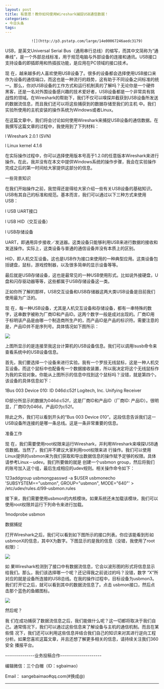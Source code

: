 ```yaml
---
layout: post
title: 有意思！教你如何使用Wireshark捕捉USB通信数据！
categories:
- 今日头条
tags:
---
```

				![](http://p3.pstatp.com/large/14e00067246aedc3179)

USB，是英文Universal Serial Bus（通用串行总线）的缩写，而其中文简称为“通串线”，是一个外部总线标准，用于规范电脑与外部设备的连接和通讯。USB接口支持设备的即插即用和热插拔功能，是应用在PC领域的接口技术。

现
在，越来越多的人喜欢使用USB设备了。很多的设备都会选择使用USB接口来作为设备的通信端口，而这也是一种流行的趋势，这有助于不同设备之间标准的统
一。那么，你对USB设备的工作方式和运行机制真的了解吗？无论你是一个硬件黑客，还是一名对外围设备感兴趣的技术爱好者，USB设备都是一个非常具有挑
战性的领域。在Wireshark的帮助下，我们不仅可以嗅探并截获到USB设备所发送的数据流信息，而且我们还可以将这些捕获到的数据存储至我们的主机
中。我们实验所使用的主机安装的操作系统为Windows或者Linux。

在这篇文章中，我们将会讨论如何使用Wireshark来捕捉USB设备的通信数据。在我撰写这篇文章的过程中，我使用到了下列材料：

l Wireshark 2.0.1 (SVN)

l Linux kernel 4.1.6

在实际操作过程中，你可以选择使用版本号高于1.2.0的任意版本Wireshark来进行操作。在此，我并没有在本文中提供Windows系统的操作步骤，我会在实验操作完成之后的第一时间给大家提供这部分的信息。

一些背景知识

在我们开始操作之前，我觉得还是得给大家介绍一些有关USB设备的基础知识。USB有其自己的标准和规范。基本而言，我们可以通过以下三种方式来使用USB：

l USB UART接口

l USB HID（交互设备）

l USB存储设备

UART，即通用异步接收／发送器。这类设备只能够利用USB来进行数据的接收和发送操作。实际上，这类设备与普通的通信设备并没有本质上的区别。

HID，即人机交互设备。这也是USB作为接口来使用的一种典型应用。这类设备包括键盘，鼠标，游戏控制器，以及很多简单的显示设备等等。

最后就是USB存储设备，这也是最常见的一种USB使用形式。比如说外接硬盘，U盘和闪存驱动器等等，这些都属于USB存储设备这一类。

正如你所了解的那样，USB交互设备和USB存储器这两大类USB设备是目前我们使用最为广泛的。

现
在，每一种USB设备，尤其是人机交互设备和存储设备，都有一串特殊的数字，这串数字被称为厂商ID和产品ID。这两个数字一般是成对出现的。厂商ID用
于标明该产品是由哪一个制造商所生产的，而产品ID是产品的标识符。需要注意的是，产品ID并不是序列号。具体情况如下图所示：

![](http://p3.pstatp.com/large/14e000672474ba3bb78)

上图所显示的是连接至我这台计算机的USB设备信息。我们可以调用lsusb命令来查看系统中的USB设备信息。

首先，我们要选择一个设备来进行实验。我有一个罗技无线鼠标，这是一种人机交互设备。而这个鼠标中也配备有一个数据接收装置，所以我决定将这个无线鼠标作为我的实验对象。你能从上图所示的信息中找到这个鼠标吗？没错，就是第四个。该设备的具体信息如下：

1Bus 003 Device 010: ID 046d:c52f Logitech, Inc. Unifying Receiver

ID部分所显示的数据为046d:c52f，这是厂商ID和产品ID（厂商ID: 产品ID）。很明显，厂商ID为046d，产品ID为c52f。

除此之外，我们可以看到开头的“Bus 003 Device 010”。这段信息告诉我们这一USB设备所连接的是哪一条总线。这是一条非常重要的信息。

准备工作

现
在，我们需要使用root权限来运行Wireshark，并利用Wireshark来嗅探USB通信数据。当然了，我们并不建议大家利用root权限来进
行操作。我们可以使用Linux提供的usbmon来为我们获取和导出数据信息的操作赋予足够的权限。具体请参考Linux－udev。我们所要做的就是
创建一个usbmon group，然后将我们的账号加入这个组，最后生成相应的udev规则。相关操作命令如下：

123addgroup usbmongpasswd -a $USER usbmonecho 'SUBSYSTEM=="usbmon", GROUP="usbmon", MODE="640"' > /etc/udev/rules.d/99-usbmon.rules

接下来，我们需要使用usbmon的内核模块。如果系统还未加载该模块，我们可以使用root权限并运行下列命令来进行加载。

1modprobe usbmon

数据捕捉

打开Wireshark之后，我们可以看到如下图所示的接口列表。你应该能看到形如usbmonX的信息，其中X为数字。下图显示的是我的信息（没错，我使用了root权限）：

![](http://p3.pstatp.com/large/14d00066fa56499eec8)

如
果Wireshark检测到了接口中有数据流信息，它会以波形图的形式将信息显示给我们。那么，我们该选择哪一个呢？还记得我之前说过的吗？没错，数字
“X”所对应的就是设备所连接的USB总线。在我的操作过程中，目标设备为usbmon3。我们打开它之后，就可以看到其中的数据流信息了。点击
usbmon接口，然后点击那个蓝色的鱼鳍图标。

![](http://p9.pstatp.com/large/14e00067248570ea324)

然后呢？

我
们在成功捕获了数据流信息之后，我们能做什么呢？这一切都将取决于我们自己。通常情况下，我们可以通过这些信息来了解设备与主机的通信机制。而且在某些情
况下，我们还可以利用这些信息并结合我们自己的知识来对其进行逆向工程分析。如果您喜欢这篇文章，并且还想了解更多相关的信息，请持续关注我们360安全
播报平台。

---------------业务投稿合作---------------------

编辑微信：三个白帽（ID：sgbaimao）

Email： sangebaimao#qq.com(#换成@)

------------------------------------------------------